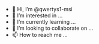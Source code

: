 - 👋 Hi, I’m @qwertys1-msi
- 👀 I’m interested in ...
- 🌱 I’m currently learning ...
- 💞️ I’m looking to collaborate on ...
- 📫 How to reach me ...

<!---
qwertys1-msi/qwertys1-msi is a ✨ special ✨ repository because its `README.md` (this file) appears on your GitHub profile.
You can click the Preview link to take a look at your changes.
--->
